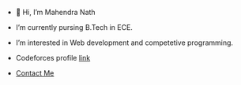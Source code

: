 - 👋 Hi, I’m Mahendra Nath
-  I’m currently pursing B.Tech in ECE.
-  I’m interested in Web development and competetive programming.
- Codeforces profile [link](https://codeforces.com/profile/Mahendra_Nath)

- [Contact Me](mailto:mahendrasiddh2004@gmail.com)


<!---
MahendraSiddh/MahendraSiddh is a ✨ special ✨ repository because its `README.md` (this file) appears on your GitHub profile.
You can click the Preview link to take a look at your changes.
--->
